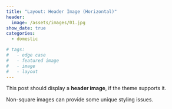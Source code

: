 ```yaml
---
title: "Layout: Header Image (Horizontal)"
header:
  image: /assets/images/01.jpg
show_date: true
categories:
  - domestic

# tags:
#   - edge case
#   - featured image
#   - image
#   - layout
---
```


This post should display a **header image**, if the theme supports it.

Non-square images can provide some unique styling issues.
